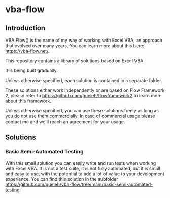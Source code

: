 # vba-flow

## Introduction

VBA.Flow() is the name of my way of working with Excel VBA, an approach that evolved over many years. You can learn more about this here: https://vba-flow.net/.

This repository contains a library of solutions based on Excel VBA.

It is being built gradually.

Unless otherwise specified, each solution is contained in a separate folder.

These solutions either work independently or are based on Flow Framework 2, please refer to https://github.com/gueleh/flowframework2 to learn more about this framework.

Unless otherwise specified, you can use these solutions freely as long as you do not use them commercially. In case of commercial usage please contact me and we'll reach an agreement for your usage.

## Solutions

### Basic Semi-Automated Testing
With this small solution you can easily write and run tests when working with Excel VBA. It is not a test suite, it is not fully automated, but it is small and easy to use, with the potential to add a lot of value to your development experience. You can find this solution in the subfolder https://github.com/gueleh/vba-flow/tree/main/basic-semi-automated-testing.
